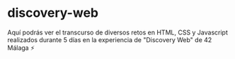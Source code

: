 # discovery-web

Aquí podrás ver el transcurso de diversos retos en HTML, CSS y Javascript realizados durante 5 días en la experiencia de "Discovery Web" de 42 Málaga ⚡️
